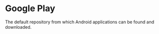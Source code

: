 [Title]: # (Google Play)
[Difficulty]: # (Principiante)
[Order]: # (48)

# Google Play

The default repository from which Android applications can be found and downloaded.